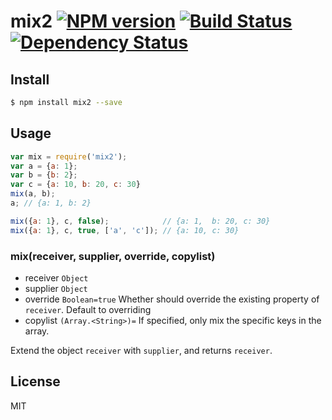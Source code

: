 # mix2 [![NPM version](https://badge.fury.io/js/mix2.svg)](http://badge.fury.io/js/mix2) [![Build Status](https://travis-ci.org/kaelzhang/node-mix2.svg?branch=master)](https://travis-ci.org/kaelzhang/node-mix2) [![Dependency Status](https://gemnasium.com/kaelzhang/node-mix2.svg)](https://gemnasium.com/kaelzhang/node-mix2)

<!-- description -->

## Install

```bash
$ npm install mix2 --save
```

## Usage

```js
var mix = require('mix2');
var a = {a: 1};
var b = {b: 2};
var c = {a: 10, b: 20, c: 30}
mix(a, b);
a; // {a: 1, b: 2}

mix({a: 1}, c, false);            // {a: 1,  b: 20, c: 30}
mix({a: 1}, c, true, ['a', 'c']); // {a: 10, c: 30}
```

### mix(receiver, supplier, override, copylist)

- receiver `Object`
- supplier `Object`
- override `Boolean=true` Whether should override the existing property of `receiver`. Default to overriding
- copylist `(Array.<String>)=` If specified, only mix the specific keys in the array.

Extend the object `receiver` with `supplier`, and returns `receiver`.

## License

MIT
<!-- do not want to make nodeinit to complicated, you can edit this whenever you want. -->